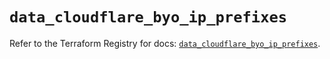 # `data_cloudflare_byo_ip_prefixes`

Refer to the Terraform Registry for docs: [`data_cloudflare_byo_ip_prefixes`](https://registry.terraform.io/providers/cloudflare/cloudflare/5.2.0/docs/data-sources/byo_ip_prefixes).
